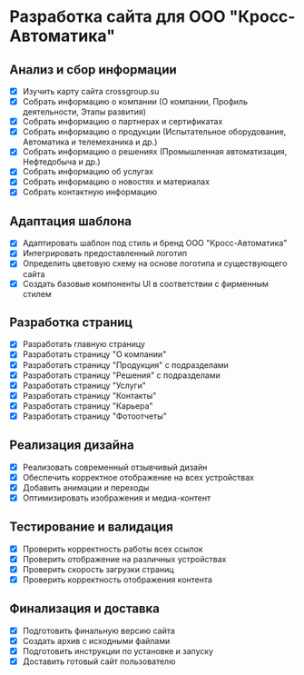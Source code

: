 # Разработка сайта для ООО "Кросс-Автоматика"

## Анализ и сбор информации
- [x] Изучить карту сайта crossgroup.su
- [x] Собрать информацию о компании (О компании, Профиль деятельности, Этапы развития)
- [x] Собрать информацию о партнерах и сертификатах
- [x] Собрать информацию о продукции (Испытательное оборудование, Автоматика и телемеханика и др.)
- [x] Собрать информацию о решениях (Промышленная автоматизация, Нефтедобыча и др.)
- [x] Собрать информацию об услугах
- [x] Собрать информацию о новостях и материалах
- [x] Собрать контактную информацию

## Адаптация шаблона
- [x] Адаптировать шаблон под стиль и бренд ООО "Кросс-Автоматика"
- [x] Интегрировать предоставленный логотип
- [x] Определить цветовую схему на основе логотипа и существующего сайта
- [x] Создать базовые компоненты UI в соответствии с фирменным стилем

## Разработка страниц
- [x] Разработать главную страницу
- [x] Разработать страницу "О компании"
- [x] Разработать страницу "Продукция" с подразделами
- [x] Разработать страницу "Решения" с подразделами
- [x] Разработать страницу "Услуги"
- [x] Разработать страницу "Контакты"
- [x] Разработать страницу "Карьера"
- [x] Разработать страницу "Фотоотчеты"

## Реализация дизайна
- [x] Реализовать современный отзывчивый дизайн
- [x] Обеспечить корректное отображение на всех устройствах
- [x] Добавить анимации и переходы
- [x] Оптимизировать изображения и медиа-контент

## Тестирование и валидация
- [x] Проверить корректность работы всех ссылок
- [x] Проверить отображение на различных устройствах
- [x] Проверить скорость загрузки страниц
- [x] Проверить корректность отображения контента

## Финализация и доставка
- [x] Подготовить финальную версию сайта
- [x] Создать архив с исходными файлами
- [x] Подготовить инструкции по установке и запуску
- [x] Доставить готовый сайт пользователю
